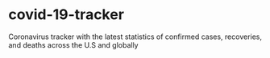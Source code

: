 # covid-19-tracker
Coronavirus tracker with the latest statistics of confirmed cases, recoveries, and deaths across the U.S and globally